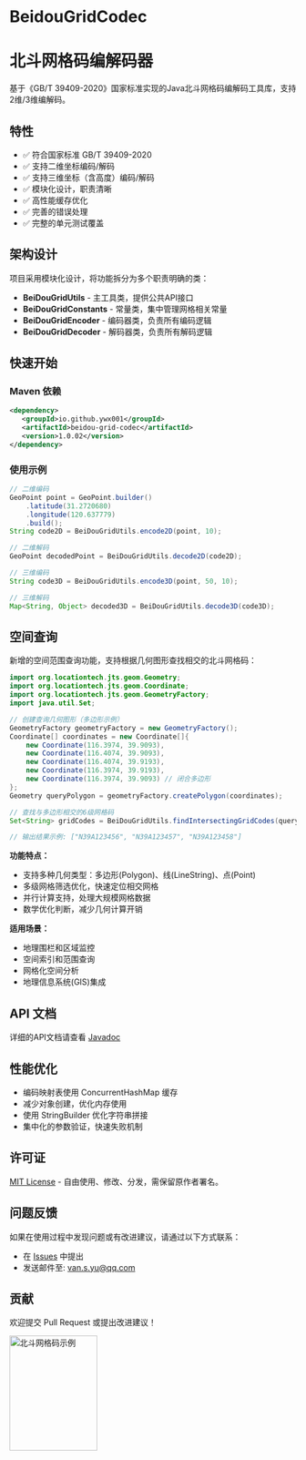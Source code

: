 # BeidouGridCodec
# 北斗网格码编解码器

基于《GB/T 39409-2020》国家标准实现的Java北斗网格码编解码工具库，支持2维/3维编解码。

## 特性

- ✅ 符合国家标准 GB/T 39409-2020
- ✅ 支持二维坐标编码/解码
- ✅ 支持三维坐标（含高度）编码/解码  
- ✅ 模块化设计，职责清晰
- ✅ 高性能缓存优化
- ✅ 完善的错误处理
- ✅ 完整的单元测试覆盖

## 架构设计

项目采用模块化设计，将功能拆分为多个职责明确的类：

- **BeiDouGridUtils** - 主工具类，提供公共API接口
- **BeiDouGridConstants** - 常量类，集中管理网格相关常量
- **BeiDouGridEncoder** - 编码器类，负责所有编码逻辑
- **BeiDouGridDecoder** - 解码器类，负责所有解码逻辑

## 快速开始

### Maven 依赖

```xml
<dependency>
   <groupId>io.github.ywx001</groupId>
   <artifactId>beidou-grid-codec</artifactId>
   <version>1.0.02</version>
</dependency>
```

### 使用示例

```java
// 二维编码
GeoPoint point = GeoPoint.builder()
    .latitude(31.2720680)
    .longitude(120.637779)
    .build();
String code2D = BeiDouGridUtils.encode2D(point, 10);

// 二维解码  
GeoPoint decodedPoint = BeiDouGridUtils.decode2D(code2D);

// 三维编码
String code3D = BeiDouGridUtils.encode3D(point, 50, 10);

// 三维解码
Map<String, Object> decoded3D = BeiDouGridUtils.decode3D(code3D);
```

## 空间查询

新增的空间范围查询功能，支持根据几何图形查找相交的北斗网格码：

```java
import org.locationtech.jts.geom.Geometry;
import org.locationtech.jts.geom.Coordinate;
import org.locationtech.jts.geom.GeometryFactory;
import java.util.Set;

// 创建查询几何图形（多边形示例）
GeometryFactory geometryFactory = new GeometryFactory();
Coordinate[] coordinates = new Coordinate[]{
    new Coordinate(116.3974, 39.9093),
    new Coordinate(116.4074, 39.9093), 
    new Coordinate(116.4074, 39.9193),
    new Coordinate(116.3974, 39.9193),
    new Coordinate(116.3974, 39.9093) // 闭合多边形
};
Geometry queryPolygon = geometryFactory.createPolygon(coordinates);

// 查找与多边形相交的6级网格码
Set<String> gridCodes = BeiDouGridUtils.findIntersectingGridCodes(queryPolygon, 6);

// 输出结果示例: ["N39A123456", "N39A123457", "N39A123458"]
```

**功能特点：**
- 支持多种几何类型：多边形(Polygon)、线(LineString)、点(Point)
- 多级网格筛选优化，快速定位相交网格
- 并行计算支持，处理大规模网格数据
- 数学优化判断，减少几何计算开销

**适用场景：**
- 地理围栏和区域监控
- 空间索引和范围查询  
- 网格化空间分析
- 地理信息系统(GIS)集成

## API 文档

详细的API文档请查看 [Javadoc](target/apidocs/index.html)

## 性能优化

- 编码映射表使用 ConcurrentHashMap 缓存
- 减少对象创建，优化内存使用
- 使用 StringBuilder 优化字符串拼接
- 集中化的参数验证，快速失败机制

## 许可证

[MIT License](LICENSE) - 自由使用、修改、分发，需保留原作者署名。

## 问题反馈

如果在使用过程中发现问题或有改进建议，请通过以下方式联系：

- 在 [Issues](https://github.com/ywx001/BeidouGridCodec/issues) 中提出
- 发送邮件至: van.s.yu@qq.com

## 贡献

欢迎提交 Pull Request 或提出改进建议！

<img width="154" height="202" alt="北斗网格码示例" src="https://github.com/user-attachments/assets/6e33e114-fc50-467a-95c3-9837e2079084" />
